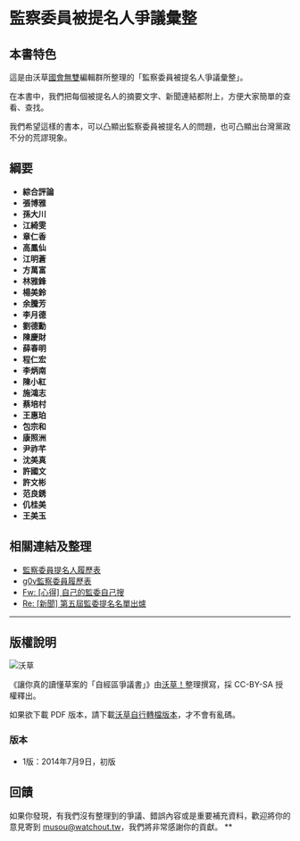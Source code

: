 # 監察委員被提名人爭議彙整

## 本書特色

這是由沃草[國會無雙](http://musou.tw/)編輯群所整理的「監察委員被提名人爭議彙整」。

在本書中，我們把每個被提名人的摘要文字、新聞連結都附上，方便大家簡單的查看、查找。

我們希望這樣的書本，可以凸顯出監察委員被提名人的問題，也可凸顯出台灣黨政不分的荒謬現象。

## 綱要

* **綜合評論**
* **張博雅**
* **孫大川**
* **江綺雯**
* **章仁香**
* **高鳳仙**
* **江明蒼**
* **方萬富**
* **林雅鋒**
* **楊美鈴**
* **余騰芳**
* **李月德**
* **劉德勳**
* **陳慶財**
* **薛春明**
* **程仁宏**
* **李炳南**
* **陳小紅**
* **施鴻志**
* **蔡培村**
* **王惠珀**
* **包宗和**
* **康照洲**
* **尹祚芊**
* **沈美真**
* **許國文**
* **許文彬**
* **范良銹**
* **仉桂美**
* **王美玉**

## 相關連結及整理

* [監察委員提名人履歷表](https://docs.google.com/spreadsheets/d/10enfOyGzQor0gV-g80ug4OG8CBPbGb_X7pFhyBLjMNA/pubhtml)
* [g0v監察委員履歷表](https://g0v.hackpad.com/dgJLdNuzr43)
* [Fw: [心得] 自己的監委自己搜](https://www.ptt.cc/bbs/Gossiping/M.1399564962.A.691.html)
* [Re: [新聞] 第五屆監委提名名單出爐](https://www.ptt.cc/bbs/Gossiping/M.1399556382.A.EB9.html)

---

## 版權說明

![沃草](http://i.imgur.com/XR31knH.jpg)

《讓你真的讀懂草案的「自經區爭議書」》由[沃草！](https://www.facebook.com/WatchOutTW)整理撰寫，採 CC-BY-SA 授權釋出。

如果欲下載 PDF 版本，請下載[沃草自行轉檔版本](http://bit.ly/1i4up75)，才不會有亂碼。

### 版本

* 1版：2014年7月9日，初版


## 回饋

如果你發現，有我們沒有整理到的爭議、錯誤內容或是重要補充資料，歡迎將你的意見寄到 musou@watchout.tw，我們將非常感謝你的貢獻。
**